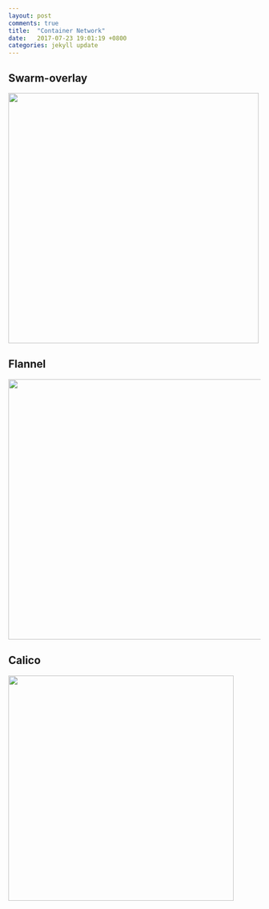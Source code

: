 ```yaml
---
layout: post
comments: true
title:  "Container Network"
date:   2017-07-23 19:01:19 +0800
categories: jekyll update
---
```


## Swarm-overlay

<div>
	<img src="https://tsui89.github.io/static/posts/container-network/swarm.jpg"  height="500"/>
</div>


## Flannel

<div>
	<img src="https://tsui89.github.io/static/posts/container-network/flannel.jpg"  height="520"/>
</div>


## Calico

<div>
	<img src="https://tsui89.github.io/static/posts/container-network/calico.jpg"  height="450"/>
</div>
